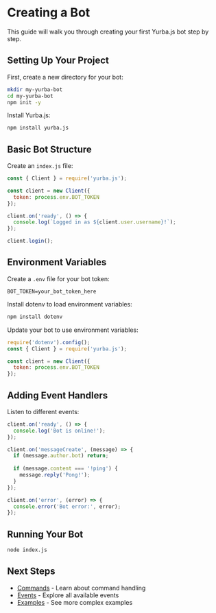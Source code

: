 # Creating a Bot

This guide will walk you through creating your first Yurba.js bot step by step.

## Setting Up Your Project

First, create a new directory for your bot:

```bash
mkdir my-yurba-bot
cd my-yurba-bot
npm init -y
```

Install Yurba.js:

```bash
npm install yurba.js
```

## Basic Bot Structure

Create an `index.js` file:

```javascript
const { Client } = require('yurba.js');

const client = new Client({
  token: process.env.BOT_TOKEN
});

client.on('ready', () => {
  console.log(`Logged in as ${client.user.username}!`);
});

client.login();
```

## Environment Variables

Create a `.env` file for your bot token:

```env
BOT_TOKEN=your_bot_token_here
```

Install dotenv to load environment variables:

```bash
npm install dotenv
```

Update your bot to use environment variables:

```javascript
require('dotenv').config();
const { Client } = require('yurba.js');

const client = new Client({
  token: process.env.BOT_TOKEN
});
```

## Adding Event Handlers

Listen to different events:

```javascript
client.on('ready', () => {
  console.log('Bot is online!');
});

client.on('messageCreate', (message) => {
  if (message.author.bot) return;
  
  if (message.content === '!ping') {
    message.reply('Pong!');
  }
});

client.on('error', (error) => {
  console.error('Bot error:', error);
});
```

## Running Your Bot

```bash
node index.js
```

## Next Steps

- [Commands](/commands) - Learn about command handling
- [Events](/events) - Explore all available events
- [Examples](/examples) - See more complex examples